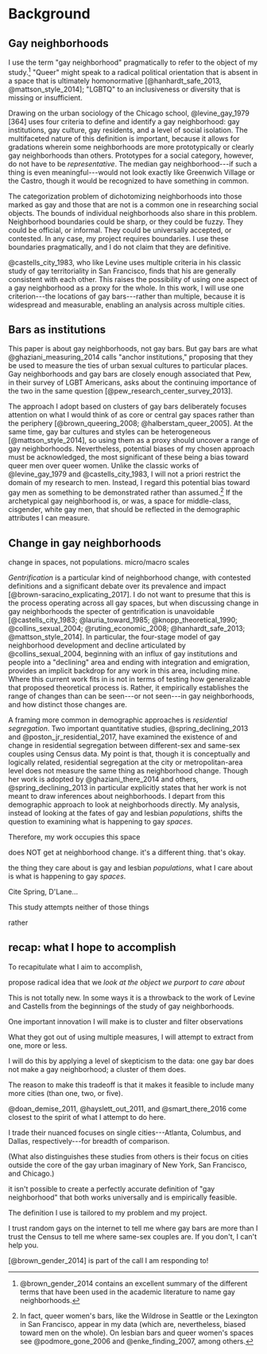 ---
---

# Background

## Gay neighborhoods

I use the term "gay neighborhood" pragmatically to refer to the object of my study.[^gay_terminology] "Queer" might speak to a radical political orientation that is absent in a space that is ultimately homonormative [@hanhardt_safe_2013, @mattson_style_2014]; "LGBTQ" to an inclusiveness or diversity that is missing or insufficient.

[^gay_terminology]: @brown_gender_2014 contains an excellent summary of the different terms that have been used in the academic literature to name gay neighborhoods.

Drawing on the urban sociology of the Chicago school, @levine_gay_1979 [364] uses four criteria to define and identify a gay neighborhood: gay institutions, gay culture, gay residents, and a level of social isolation. The multifaceted nature of this definition is important, because it allows for gradations wherein some neighborhoods are more prototypically or clearly gay neighborhoods than others. Prototypes for a social category, however, do not have to be *representative*. The median gay neighborhood---if such a thing is even meaningful---would not look exactly like Greenwich Village or the Castro, though it would be recognized to have something in common.

The categorization problem of dichotomizing neighborhoods into those marked as gay and those that are not is a common one in researching social objects. The bounds of individual neighborhoods also share in this problem. Neighborhood boundaries could be sharp, or they could be fuzzy. They could be official, or informal. They could be universally accepted, or contested. In any case, my project requires boundaries. I use these boundaries pragmatically, and I do not claim that they are definitive.

@castells_city_1983, who like Levine uses multiple criteria in his classic study of gay territoriality in San Francisco, finds that his are generally consistent with each other. This raises the possibility of using one aspect of a gay neighborhood as a proxy for the whole. In this work, I will use one criterion---the locations of gay bars---rather than multiple, because it is widespread and measurable, enabling an analysis across multiple cities.

## Bars as institutions

This paper is about gay neighborhoods, not gay bars. But gay bars are what @ghaziani_measuring_2014 calls "anchor institutions," proposing that they be used to measure the ties of urban sexual cultures to particular places. Gay neighborhoods and gay bars are closely enough associated that Pew, in their survey of LGBT Americans, asks about the continuing importance of the two in the same question [@pew_research_center_survey_2013].

The approach I adopt based on clusters of gay bars deliberately focuses attention on what I would think of as core or central gay spaces rather than the periphery [@brown_queering_2008; @halberstam_queer_2005]. At the same time, gay bar cultures and styles can be heterogeneous [@mattson_style_2014], so using them as a proxy should uncover a range of gay neighborhoods. Nevertheless, potential biases of my chosen approach must be acknowledged, the most significant of these being a bias toward queer men over queer women. Unlike the classic works of @levine_gay_1979 and @castells_city_1983, I will not a priori restrict the domain of my research to men. Instead, I regard this potential bias toward gay men as something to be demonstrated rather than assumed.[^lesbian_bars] If the archetypical gay neighborhood is, or was, a space for middle-class, cisgender, white gay men, that should be reflected in the demographic attributes I can measure.

[^lesbian_bars]: In fact, queer women's bars, like the Wildrose in Seattle or the Lexington in San Francisco, appear in my data (which are, nevertheless, biased toward men on the whole). On lesbian bars and queer women's spaces see @podmore_gone_2006 and @enke_finding_2007, among others.

## Change in gay neighborhoods

change in spaces, not populations. micro/macro scales

*Gentrification* is a particular kind of neighborhood change, with contested definitions and a significant debate over its prevalence and impact [@brown-saracino_explicating_2017]. I do not want to presume that this is the process operating across all gay spaces, but when discussing change in gay neighborhoods the specter of gentrification is unavoidable [@castells_city_1983; @lauria_toward_1985; @knopp_theoretical_1990; @collins_sexual_2004; @ruting_economic_2008; @hanhardt_safe_2013; @mattson_style_2014]. In particular, the four-stage model of gay neighborhood development and decline articulated by @collins_sexual_2004, beginning with an influx of gay institutions and people into a "declining" area and ending with integration and emigration, provides an implicit backdrop for any work in this area, including mine. Where this current work fits in is not in terms of testing how generalizable that proposed theoretical process is. Rather, it empirically establishes the range of changes than can be seen---or not seen---in gay neighborhoods, and how distinct those changes are.

A framing more common in demographic approaches is *residential segregation*. Two important quantitative studies, @spring_declining_2013 and @poston_jr_residential_2017, have examined the existence of and change in residential segregation between different-sex and same-sex couples using Census data. My point is that, though it is conceptually and logically related, residential segregation at the city or metropolitan-area level does not measure the same thing as neighborhood change. Though her work is adopted by @ghaziani_there_2014 and others, @spring_declining_2013 in particular explicitly states that her work is not meant to draw inferences about neighborhoods. I depart from this demographic approach to look at neighborhoods directly. My analysis, instead of looking at the fates of gay and lesbian *populations*, shifts the question to examining what is happening to gay *spaces*.

Therefore, my work occupies this space

does NOT get at neighborhood change. it's a different thing. that's okay.

the thing they care about is gay and lesbian *populations*, what I care about is what is happening to gay *spaces*.

Cite Spring, D'Lane...

This study attempts neither of those things

rather

## recap: what I hope to accomplish

To recapitulate what I aim to accomplish,

propose radical idea that we *look at the object we purport to care about*

This is not totally new. In some ways it is a throwback to the work of Levine and Castells from the beginnings of the study of gay neighborhoods.

One important innovation I will make is to cluster and filter observations

What they got out of using multiple measures, I will attempt to extract from one, more or less.

I will do this by applying a level of skepticism to the data: one gay bar does not make a gay neighborhood; a cluster of them does.

The reason to make this tradeoff is that it makes it feasible to include many more cities (than one, two, or five).

@doan_demise_2011, @hayslett_out_2011, and @smart_there_2016 come closest to the spirit of what I attempt to do here.

I trade their nuanced focuses on single cities---Atlanta, Columbus, and Dallas, respectively---for breadth of comparison.

(What also distinguishes these studies from others is their focus on cities outside the core of the gay urban imaginary of New York, San Francisco, and Chicago.)


it isn't possible to create a perfectly accurate definition of "gay neighborhood" that both works universally and is empirically feasible.

The definition I use is tailored to my problem and my project.

I trust random gays on the internet to tell me where gay bars are more than I trust the Census to tell me where same-sex couples are. If you don't, I can't help you.

[@brown_gender_2014] is part of the call I am responding to!
